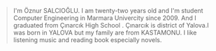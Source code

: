 > I'm Öznur SALCIOĞLU.  I am twenty-two years old and  I'm student  Computer Engineering in   Marmara Univercity since 2009. And I graduated from Çınarcık High School .
> Çınarcık is district of Yalova.I was born in YALOVA but my family are from KASTAMONU. I like listening music and reading book especially novels.